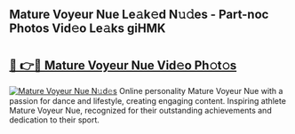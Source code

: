 ## Mature Voyeur Nue Le𝚊k𝚎d N𝚞𝚍es - Part-noc Photos Vid𝚎o Le𝚊ks giHMK

# <h2><a href="http://fb2o9ug.evod.top/?m=Mature+Voyeur+Nue">🔗 👉🔴 Mature Voyeur Nue Vid𝚎o Ph𝚘t𝚘s</a></h2>

[![Mature Voyeur Nue N𝚞d𝚎s](https://i.imgur.com/8V9OHl7.gif)](http://fb2o9ug.evod.top/?m=Mature+Voyeur+Nue)
Online personality Mature Voyeur Nue with a passion for dance and lifestyle, creating engaging content. Inspiring athlete Mature Voyeur Nue, recognized for their outstanding achievements and dedication to their sport. 
